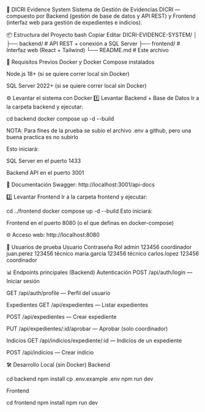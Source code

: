 📂 DICRI Evidence System
Sistema de Gestión de Evidencias DICRI — compuesto por Backend (gestión de base de datos y API REST) y Frontend (interfaz web para gestión de expedientes e indicios).

📦 Estructura del Proyecto
bash
Copiar
Editar
DICRI-EVIDENCE-SYSTEM/
│
├── backend/     # API REST + conexión a SQL Server
├── frontend/    # Interfaz web (React + Tailwind)
└── README.md    # Este archivo

🚀 Requisitos Previos
Docker y Docker Compose instalados

Node.js 18+ (si se quiere correr local sin Docker)

SQL Server 2022+ (si se quiere correr local sin Docker)

⚙️ Levantar el sistema con Docker
1️⃣ Levantar Backend + Base de Datos
Ir a la carpeta backend y ejecutar:


cd backend
docker compose up -d --build

NOTA: Para fines de la prueba se subio el archivo .env a github, 
pero una buena practica es no subirlo

Esto iniciará:

SQL Server en el puerto 1433

Backend API en el puerto 3001

📄 Documentación Swagger:
http://localhost:3001/api-docs

2️⃣ Levantar Frontend
Ir a la carpeta frontend y ejecutar:


cd ../frontend
docker compose up -d --build
Esto iniciará:

Frontend en el puerto 8080 (o el que definas en docker-compose)

🌐 Acceso web:
http://localhost:8080

🔑 Usuarios de prueba
Usuario	Contraseña	Rol
admin	123456	coordinador
juan.perez	123456	técnico
maria.garcia	123456	técnico
carlos.lopez	123456	coordinador

📊 Endpoints principales (Backend)
Autenticación
POST /api/auth/login — Iniciar sesión

GET /api/auth/profile — Perfil del usuario

Expedientes
GET /api/expedientes — Listar expedientes

POST /api/expedientes — Crear expediente

PUT /api/expedientes/:id/aprobar — Aprobar (solo coordinador)

Indicios
GET /api/indicios/expediente/:id — Indicios de un expediente

POST /api/indicios — Crear indicio

🛠 Desarrollo Local (sin Docker)
Backend


cd backend
npm install
cp .env.example .env
npm run dev

Frontend

cd frontend
npm install
npm run dev